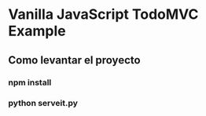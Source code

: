# Vanilla JavaScript TodoMVC Example
## Como levantar el proyecto
### npm install
### python serveit.py
